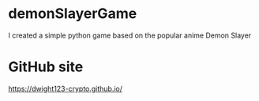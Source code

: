 # demonSlayerGame

I created a simple python game based on the popular anime Demon Slayer


# GitHub site

https://dwight123-crypto.github.io/
